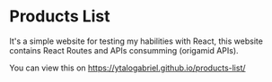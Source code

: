 # Products List

It's a simple website for testing my habilities with React, this website contains React Routes and APIs consumming (origamid APIs).

You can view this on https://ytalogabriel.github.io/products-list/
